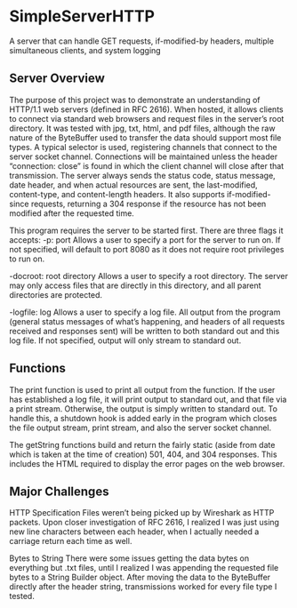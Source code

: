 # SimpleServerHTTP
A server that can handle GET requests, if-modified-by headers, multiple simultaneous clients, and system logging

## Server Overview
The purpose of this project was to demonstrate an understanding of HTTP/1.1 web servers (defined in RFC 2616). When hosted, it allows clients to connect via standard web browsers and request files in the server’s root directory. It was tested with jpg, txt, html, and pdf files, although the raw nature of the ByteBuffer used to transfer the data should support most file types. A typical selector is used, registering channels that connect to the server socket channel. Connections will be maintained unless the header “connection: close” is found in which the client channel will close after that transmission. The server always sends the status code, status message, date header, and when actual resources are sent, the last-modified, content-type, and content-length headers. It also supports if-modified-since requests, returning a 304 response if the resource has not been modified after the requested time.

This program requires the server to be started first. There are three flags it accepts:
-p: port
Allows a user to specify a port for the server to run on. If not specified, will default to port 8080 as it does not require root privileges to run on.

-docroot: root directory
Allows a user to specify a root directory. The server may only access files that are directly in this directory, and all parent directories are protected.

-logfile: log
Allows a user to specify a log file. All output from the program (general status messages of what’s happening, and headers of all requests received and responses sent) will be written to both standard out and this log file. If not specified, output will only stream to standard out.

## Functions
The print function is used to print all output from the function. If the user has established a log file, it will print output to standard out, and that file via a print stream. Otherwise, the output is simply written to standard out. To handle this, a shutdown hook is added early in the program which closes the file output stream, print stream, and also the server socket channel.

The getString functions build and return the fairly static (aside from date which is taken at the time of creation) 501, 404, and 304 responses. This includes the HTML required to display the error pages on the web browser.

## Major Challenges
HTTP Specification
Files weren’t being picked up by Wireshark as HTTP packets. Upon closer investigation of RFC 2616, I realized I was just using new line characters between each header, when I actually needed a carriage return each time as well.

Bytes to String
There were some issues getting the data bytes on everything but .txt files, until I realized I was appending the requested file bytes to a String Builder object. After moving the data to the ByteBuffer directly after the header string, transmissions worked for every file type I tested.
